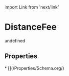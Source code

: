 import Link from 'next/link'
# DistanceFee

undefined

## Properties

<Grid>
* [](/Properties/Schema.org/)

</Grid>

